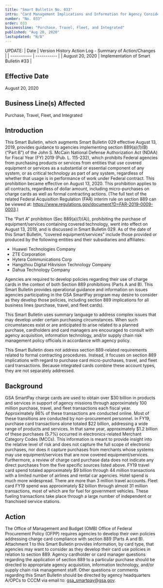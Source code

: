 ```yaml
---
title: "Smart Bulletin No. 033"
intro: "Card Management Implications and Information for Agency Consideration in Relation to the Section 889 Prohibition on Acquiring Certain Telecommunications and Video Surveillance Equipment"
number: "No. 033"
order: 033
businessline: "Purchase, Travel, Fleet, and Integrated"
published: "Aug 20, 2020"
lastupdated: "N/A"
---
```


UPDATE:
| Date | Version History Action Log - Summary of Action/Changes |
| ----------- | ----------- |
| August 20, 2020 | Implementation of Smart Bulletin #33 |

## Effective Date

August 20, 2020

## Business Line(s) Affected

Purchase, Travel, Fleet, and Integrated

## Introduction

This Smart Bulletin, which augments Smart Bulletin 029 effective August 13, 2019, provides guidance to agencies implementing section 889(a)(1)(B) (“Part B”) of the John S. McCain National Defense Authorization Act (NDAA) for Fiscal Year (FY) 2019 (Pub. L. 115-232), which prohibits Federal agencies from purchasing products or services from entities that use covered equipment or services as a substantial or essential component of any system, or as critical technology as part of any system, regardless of whether that usage is in performance of work under Federal contract. This prohibition became effective on August 13, 2020. This prohibition applies to all contracts, regardless of dollar amount, including micro-purchases on charge cards as well as formal contracting actions. (The full text of the related Federal Acquisition Regulation (FAR) interim rule on section 889 can be viewed at: https://www.regulations.gov/document?D=FAR-2019-0009-0003.)

The “Part A” prohibition (Sec 889(a)(1)(A)), prohibiting the purchase of equipment/services containing covered technology, went into effect on August 13, 2019, and is discussed in Smart Bulletin 029. As of the date of this Smart Bulletin, “covered equipment/services” include those provided or produced by the following entities and their subsidiaries and affiliates:

- Huawei Technologies Company
- ZTE Corporation
- Hytera Communications Corp
- Hangzhou Digital Hikvision Technology Company
- Dahua Technology Company

Agencies are required to develop policies regarding their use of charge cards in the context of both Section 889 prohibitions (Parts A and B). This Smart Bulletin provides operational guidance and information on issues agencies participating in the GSA SmartPay program may desire to consider as they develop those policies, including section 889 implications for all business lines (purchase, travel, and fleet cards).

This Smart Bulletin uses summary language to address complex issues that may develop under certain purchasing circumstances. When such circumstances exist or are anticipated to arise related to a planned purchase, cardholders and card managers are encouraged to consult with agency acquisition, information technology, and/or supply chain risk management policy officials in accordance with agency policy.

This Smart Bulletin does not address section 889-related requirements related to formal contracting procedures. Instead, it focuses on section 889 implications with regard to purchase card micro-purchases, travel, and fleet card transactions. Because integrated cards combine these account types, they are not separately addressed.

## Background

GSA SmartPay charge cards are used to obtain over $30 billion in products and services in support of agency missions through approximately 100 million purchase, travel, and fleet transactions each fiscal year. Approximately 86% of these transactions are conducted online. Most of these transitions are conducted by non-procurement personnel. In FY19, purchase card transactions alone totaled $22 billion, addressing a wide range of products and services. In that same year, approximately $1.2 billion of these purchases (5.7%) occurred in electronics-related Merchant Category Codes (MCCs). This information is meant to provide insight into the relative level of risk and does not capture the full scope of electronic purchases, nor does it capture purchases from merchants whose systems may use equipment/services that are now covered equipment/services. Furthermore, a review of charge card purchase data does not indicate any direct purchases from the five specific sources listed above. FY19 travel card spend totaled approximately $9 billion through 44 million transactions with a limited number of airlines and rental car agencies. Hotel spend is much more widespread. There are more than 3 million travel accounts. Fleet card FY19 spend was approximately $2 billion through almost 31 million transactions, most of which are for fuel for government vehicles. These fueling transactions take place through a large number of independent or franchised service stations.

## Action

The Office of Management and Budget (OMB) Office of Federal Procurement Policy (OFPP) requires agencies to develop their own policies addressing charge card compliance with section 889 (Parts A and B). Attachment 1 to this Smart Bulletin provides information, by card type, that agencies may want to consider as they develop their card use policies in relation to section 889. Agency cardholder or card manager questions regarding the application of section 889 to a particular purchase should be directed to appropriate agency acquisition, information technology, and/or supply chain risk management staff. Other questions or comments regarding this Smart Bulletin should be directed by agency headquarters A/OPCs to CCCM via email to: gsa_smartpay@gsa.gov.
